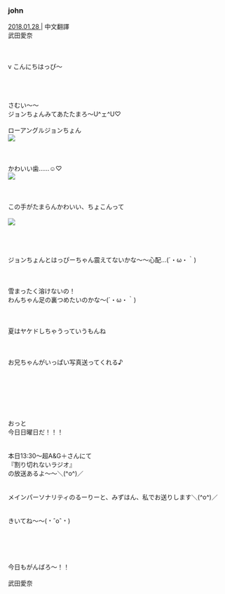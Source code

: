 ### john
<a target="_blank" rel="noreferrer noopener" href="http://blog.nanabunnonijyuuni.com/s/n227/diary/detail/438?ima=1914&cd=blog">2018.01.28 </a>| 中文翻譯<a target="_blank" rel="noreferrer noopener" href=""></a><br>
武田愛奈<br><br><br><br>v
こんにちはっぴ〜<br><br><br><br><br>
さむい〜〜<br>
ジョンちょんみてあたたまろ〜U^ェ^U♡<br><br>
ローアングルジョンちょん<br>
<img src="../../../../../Album/Backup/Blog/Aina/Jan2018/20180128_Blog_Aina_#1.jpg"><br><br><br><br>
かわいい歯……☺️♡<br>
<img src="../../../../../Album/Backup/Blog/Aina/Jan2018/20180128_Blog_Aina_#2.jpg"><br><br><br><br>
この手がたまらんかわいい、ちょこんって<br><br>
<img src="../../../../../Album/Backup/Blog/Aina/Jan2018/20180128_Blog_Aina_#3.jpg"><br><br><br><br><br>
ジョンちょんとはっぴーちゃん震えてないかな〜〜心配…(´・ω・｀)<br><br><br><br>
雪まったく溶けないの！<br>
わんちゃん足の裏つめたいのかな〜(´・ω・｀)<br><br><br><br>
夏はヤケドしちゃうっていうもんね<br><br><br><br>
お兄ちゃんがいっぱい写真送ってくれる♪<br><br><br><br><br><br><br><br>
おっと<br>
今日日曜日だ！！！<br><br><br>
本日13:30〜超A&G＋さんにて<br>
『割り切れないラジオ』<br>
の放送あるよ〜〜＼(^o^)／<br><br><br>
メインパーソナリティのるーりーと、みずはん、私でお送りします＼(^o^)／<br><br><br>
きいてね〜〜(﹡ˆoˆ﹡)<br><br><br><br><br><br>
今日もがんばろ〜！！<br><br>
武田愛奈